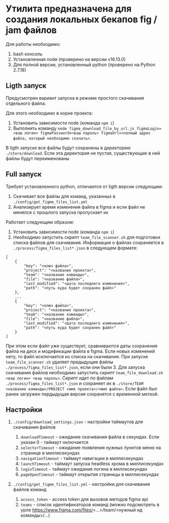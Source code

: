 # Утилита предназначена для создания локальных бекапов fig / jam файлов

Для работы необходимо:
1. bash консоль
2. Установленная node (проверено на версии v16.13.0)
3. Для полной версии, установленный python (проверено на Python 2.7.18)

## Ligth запуск

Предусмотрен вариант запуска в режиме простого скачивания отдельного файла.

Для этого необходимо в корне проекта:
1. Установить зависимости node (команда `npm i`)
2. Выполнить команду `node figma_download_file_by_url.js figmaLogin=<ваш логин> figmaPassword=<ваш пароль> figmaUrl=<полный адрес файла, который необходимо скачать>`.

В ligth запуске все файлы будут сохранены в директорию `./store/download`. Если эта директория не пустая, существующие в ней файлы будут переименованы

## Full запуск

Требует установленного python, отличается от ligth версии следующим:
1. Скачивает все файлы для команд, указанных в `./config/get_figme_files_list.yml`
2. Анализирует время изменения файла в figma и если файл не менялся с прошлого запуска пропускает их

Работает следующим образом:
1. Установить зависимости node (команда `npm i`)
2. Необходимо запустить скрипт `team_file_scanner.sh` для подготовки списка файлов для скачивания. Информация о файлах сохраняется в `./process/figma_files_list*.json` в следующем формате:  
```
[
    {
        "key": "<ключ файла>",
        "project": "<название проекта>",
        "team": "<название команды>",
        "file": "<название файла>",
        "last_modified": "<дата последнего изменения>",
        "path": "<путь куда будет сохранен файл>"
    },
    ...
    {
        "key": "<ключ файла>",
        "project": "<название проекта>",
        "team": "<название команды>",
        "file": "<название файла>",
        "last_modified": "<дата последнего изменения>",
        "path": "<путь куда будет сохранен файл>"
    }
]
```
При этом если файл уже существует, сравниваются даты сохранения файла на диск и модификации файла в figma. Если новых изменений нету, то файл исключается из списка на скачивания.
При запуске `team_file_scanner.sh` удаляет предыдущие файлы `./process/figma_files_list*.json`, если они были
3. Для запуска скачивания файлов необходимо запустить скрипт `team_file_download.sh <ваш логин> <ваш пароль>`. Скрипт идет по файлам `./process/figma_files_list*.json` и сохраняет их в `./store/TEAM <название команды>/PROJECT <имя проекта>/<имя файла>`. Если файл был ранее загружен пердыдущая версия сохранятся с временной меткой.


## Настройки

1. `./config/download_settings.json` - настройки таймаутов для скачивания файлов
    1. `downloadTimeout` - ожидание скачивания файла в секундах. Если указан 0 - таймаут оключается
    2. `selectorTimeout` - ожидание появления нужных пунктов меню на странице в миллисекундах
    3. `navigationTimeout` - таймаут навигации в миллисекундах
    4. `launchTimeout` - таймаут запуска headless хрома в миллисекундах
    5. `loginTimeout` - таймаут ожидания логина в миллисекундах
    6. `pageOpenTimeout` - таймаут открытия страницы в миллисекундах 

2. `./config/get_figme_files_list.yml` - настройки для скачивания файлов команд
    1. `access_token` - access token для вызовов методов figma api
    2. `teams` - список идентификаторов команд (можно подсмотреть в урле https://www.figma.com/files/<...>/team/<нужный ид команды>/...)

